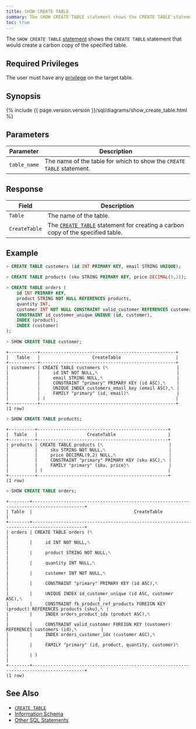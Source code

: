 ```yaml
---
title: SHOW CREATE TABLE
summary: The SHOW CREATE TABLE statement shows the CREATE TABLE statement that would create a carbon copy of the specified table.
toc: true
---
```


The `SHOW CREATE TABLE` [statement](sql-statements.html) shows the `CREATE TABLE` statement that would create a carbon copy of the specified table.


## Required Privileges

The user must have any [privilege](privileges.html) on the target table.

## Synopsis

{% include {{ page.version.version }}/sql/diagrams/show_create_table.html %}

## Parameters

Parameter | Description
----------|------------
`table_name` | The name of the table for which to show the `CREATE TABLE` statement.

## Response

Field | Description
------|------------
`Table` | The name of the table.
`CreateTable` | The [`CREATE TABLE`](create-table.html) statement for creating a carbon copy of the specified table.

## Example

~~~ sql
> CREATE TABLE customers (id INT PRIMARY KEY, email STRING UNIQUE);
~~~

~~~ sql
> CREATE TABLE products (sku STRING PRIMARY KEY, price DECIMAL(9,2));
~~~

~~~ sql
> CREATE TABLE orders (
    id INT PRIMARY KEY,
    product STRING NOT NULL REFERENCES products,
    quantity INT,
    customer INT NOT NULL CONSTRAINT valid_customer REFERENCES customers (id),
    CONSTRAINT id_customer_unique UNIQUE (id, customer),
    INDEX (product),
    INDEX (customer)
);
~~~

~~~ sql
> SHOW CREATE TABLE customer;
~~~


~~~
+-----------+----------------------------------------------------+
|   Table   |                    CreateTable                     |
+-----------+----------------------------------------------------+
| customers | CREATE TABLE customers (␤                          |
|           |     id INT NOT NULL,␤                              |
|           |     email STRING NULL,␤                            |
|           |     CONSTRAINT "primary" PRIMARY KEY (id ASC),␤    |
|           |     UNIQUE INDEX customers_email_key (email ASC),␤ |
|           |     FAMILY "primary" (id, email)␤                  |
|           | )                                                  |
+-----------+----------------------------------------------------+
(1 row)
~~~

~~~ sql
> SHOW CREATE TABLE products;
~~~

~~~
+----------+--------------------------------------------------+
|  Table   |                   CreateTable                    |
+----------+--------------------------------------------------+
| products | CREATE TABLE products (␤                         |
|          |     sku STRING NOT NULL,␤                        |
|          |     price DECIMAL(9,2) NULL,␤                    |
|          |     CONSTRAINT "primary" PRIMARY KEY (sku ASC),␤ |
|          |     FAMILY "primary" (sku, price)␤               |
|          | )                                                |
+----------+--------------------------------------------------+
(1 row)
~~~

~~~ sql
> SHOW CREATE TABLE orders;
~~~

~~~
+--------+------------------------------------------------------------------------------------------+
| Table  |                                       CreateTable                                        |
+--------+------------------------------------------------------------------------------------------+
| orders | CREATE TABLE orders (␤                                                                   |
|        |     id INT NOT NULL,␤                                                                    |
|        |     product STRING NOT NULL,␤                                                            |
|        |     quantity INT NULL,␤                                                                  |
|        |     customer INT NOT NULL,␤                                                              |
|        |     CONSTRAINT "primary" PRIMARY KEY (id ASC),␤                                          |
|        |     UNIQUE INDEX id_customer_unique (id ASC, customer ASC),␤                             |
|        |     CONSTRAINT fk_product_ref_products FOREIGN KEY (product) REFERENCES products (sku),␤ |
|        |     INDEX orders_product_idx (product ASC),␤                                             |
|        |     CONSTRAINT valid_customer FOREIGN KEY (customer) REFERENCES customers (id),␤         |
|        |     INDEX orders_customer_idx (customer ASC),␤                                           |
|        |     FAMILY "primary" (id, product, quantity, customer)␤                                  |
|        | )                                                                                        |
+--------+------------------------------------------------------------------------------------------+
(1 row)
~~~

## See Also

- [`CREATE TABLE`](create-table.html)
- [Information Schema](information-schema.html)
- [Other SQL Statements](sql-statements.html)
